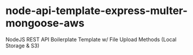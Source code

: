 # node-api-template-express-multer-mongoose-aws
 NodeJS REST API Boilerplate Template w/ File Upload Methods (Local Storage & S3)

